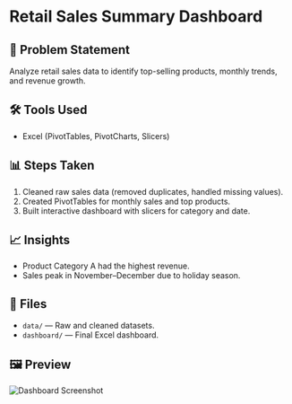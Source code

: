 # Retail Sales Summary Dashboard

## 📌 Problem Statement
Analyze retail sales data to identify top-selling products, monthly trends, and revenue growth.

## 🛠️ Tools Used
- Excel (PivotTables, PivotCharts, Slicers)

## 📊 Steps Taken
1. Cleaned raw sales data (removed duplicates, handled missing values).
2. Created PivotTables for monthly sales and top products.
3. Built interactive dashboard with slicers for category and date.

## 📈 Insights
- Product Category A had the highest revenue.
- Sales peak in November–December due to holiday season.

## 📂 Files
- `data/` — Raw and cleaned datasets.
- `dashboard/` — Final Excel dashboard.

## 🖼️ Preview
![Dashboard Screenshot](./dashboard/sales_dashboard_screenshot.png)
